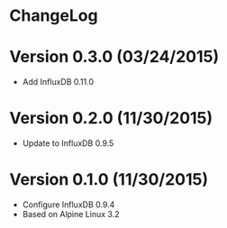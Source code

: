ChangeLog
==============

# Version 0.3.0 (03/24/2015)

- Add InfluxDB 0.11.0

# Version 0.2.0 (11/30/2015)

- Update to InfluxDB 0.9.5

# Version 0.1.0 (11/30/2015)

- Configure InfluxDB 0.9.4
- Based on Alpine Linux 3.2
